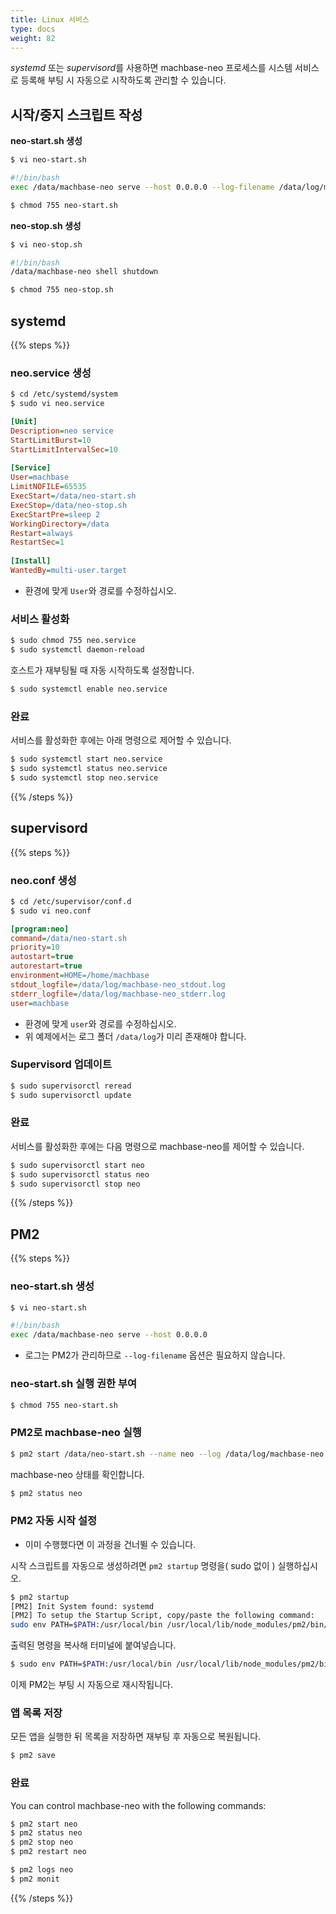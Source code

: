```yaml
---
title: Linux 서비스
type: docs
weight: 82
---
```


*systemd* 또는 *supervisord*를 사용하면 machbase-neo 프로세스를 시스템 서비스로 등록해 부팅 시 자동으로 시작하도록 관리할 수 있습니다.

## 시작/중지 스크립트 작성

**neo-start.sh 생성**

```sh
$ vi neo-start.sh
```

```sh {{linenos=table}}
#!/bin/bash 
exec /data/machbase-neo serve --host 0.0.0.0 --log-filename /data/log/machbase-neo.log
```

```sh
$ chmod 755 neo-start.sh
```

**neo-stop.sh 생성**

```sh
$ vi neo-stop.sh
```

```sh  {{linenos=table}}
#!/bin/bash 
/data/machbase-neo shell shutdown
```

```sh
$ chmod 755 neo-stop.sh
```

## systemd

{{% steps %}}

### neo.service 생성

```sh
$ cd /etc/systemd/system
$ sudo vi neo.service
```

```ini  {{linenos=table}}
[Unit]   
Description=neo service   
StartLimitBurst=10   
StartLimitIntervalSec=10   
  
[Service]   
User=machbase   
LimitNOFILE=65535   
ExecStart=/data/neo-start.sh
ExecStop=/data/neo-stop.sh
ExecStartPre=sleep 2   
WorkingDirectory=/data   
Restart=always   
RestartSec=1   
  
[Install]   
WantedBy=multi-user.target   
```

* 환경에 맞게 `User`와 경로를 수정하십시오.

### 서비스 활성화

```sh
$ sudo chmod 755 neo.service
$ sudo systemctl daemon-reload
```

호스트가 재부팅될 때 자동 시작하도록 설정합니다.

```sh
$ sudo systemctl enable neo.service
```

### 완료

서비스를 활성화한 후에는 아래 명령으로 제어할 수 있습니다.

```sh
$ sudo systemctl start neo.service
$ sudo systemctl status neo.service
$ sudo systemctl stop neo.service
```
{{% /steps %}}

## supervisord

{{% steps %}}

### neo.conf 생성

```sh
$ cd /etc/supervisor/conf.d
$ sudo vi neo.conf
```

```ini  {{linenos=table}}
[program:neo]
command=/data/neo-start.sh
priority=10   
autostart=true   
autorestart=true   
environment=HOME=/home/machbase   
stdout_logfile=/data/log/machbase-neo_stdout.log   
stderr_logfile=/data/log/machbase-neo_stderr.log   
user=machbase   
```

* 환경에 맞게 `user`와 경로를 수정하십시오.
* 위 예제에서는 로그 폴더 `/data/log`가 미리 존재해야 합니다.

### Supervisord 업데이트

```sh
$ sudo supervisorctl reread
$ sudo supervisorctl update
```

### 완료

서비스를 활성화한 후에는 다음 명령으로 machbase-neo를 제어할 수 있습니다.
```sh
$ sudo supervisorctl start neo
$ sudo supervisorctl status neo
$ sudo supervisorctl stop neo
```

{{% /steps %}}

## PM2

{{% steps %}}

### neo-start.sh 생성

```sh
$ vi neo-start.sh
```

```sh  {{linenos=table}}
#!/bin/bash
exec /data/machbase-neo serve --host 0.0.0.0
```
* 로그는 PM2가 관리하므로 `--log-filename` 옵션은 필요하지 않습니다.

### neo-start.sh 실행 권한 부여

```sh
$ chmod 755 neo-start.sh
```

### PM2로 machbase-neo 실행

```sh
$ pm2 start /data/neo-start.sh --name neo --log /data/log/machbase-neo.log
```

machbase-neo 상태를 확인합니다.
```sh
$ pm2 status neo
```

### PM2 자동 시작 설정

* 이미 수행했다면 이 과정을 건너뛸 수 있습니다.

시작 스크립트를 자동으로 생성하려면 `pm2 startup` 명령을( sudo 없이 ) 실행하십시오.
```sh
$ pm2 startup
[PM2] Init System found: systemd
[PM2] To setup the Startup Script, copy/paste the following command:
sudo env PATH=$PATH:/usr/local/bin /usr/local/lib/node_modules/pm2/bin/pm2 startup systemd -u machbase --hp /home/machbase
```

출력된 명령을 복사해 터미널에 붙여넣습니다.
```sh  {{linenos=table}}
$ sudo env PATH=$PATH:/usr/local/bin /usr/local/lib/node_modules/pm2/bin/pm2 startup systemd -u machbase --hp /home/machbase
```
이제 PM2는 부팅 시 자동으로 재시작됩니다.

### 앱 목록 저장

모든 앱을 실행한 뒤 목록을 저장하면 재부팅 후 자동으로 복원됩니다.
```sh
$ pm2 save
```

### 완료

You can control machbase-neo with the following commands:

```sh
$ pm2 start neo
$ pm2 status neo
$ pm2 stop neo
$ pm2 restart neo

$ pm2 logs neo
$ pm2 monit
```

{{% /steps %}}
